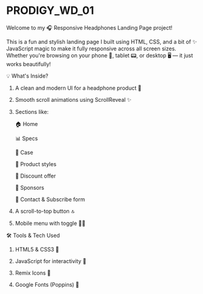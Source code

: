# PRODIGY_WD_01
Welcome to my 🎧 Responsive Headphones Landing Page project!

This is a fun and stylish landing page I built using HTML, CSS, and a bit of ✨ JavaScript magic to make it fully responsive across all screen sizes. Whether you're browsing on your phone 📱, tablet 📟, or desktop 🖥️ — it just works beautifully!

💡 What's Inside?
1. A clean and modern UI for a headphone product 🖤
2. Smooth scroll animations using ScrollReveal ✨
3. Sections like:

    🏠 Home

    📊 Specs

    💼 Case

    🎨 Product styles

    💸 Discount offer

    🤝 Sponsors

    📩 Contact & Subscribe form

4. A scroll-to-top button 🔝

5. Mobile menu with toggle 🍔📱

🛠️ Tools & Tech Used

1. HTML5 & CSS3 🧱

2. JavaScript for interactivity 🔧

3. Remix Icons 🎨

4. Google Fonts (Poppins) 💬
